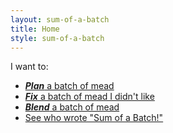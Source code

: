 ```yaml
---
layout: sum-of-a-batch
title: Home
style: sum-of-a-batch
---
```

I want to:

- [**_Plan_** a batch of mead](sum-of-a-batch/plan.html)
- [**_Fix_** a batch of mead I didn't like](sum-of-a-batch/fix.html)
- [**_Blend_** a batch of mead](sum-of-a-batch/blend.html)
- [See who wrote "Sum of a Batch!"](/)

